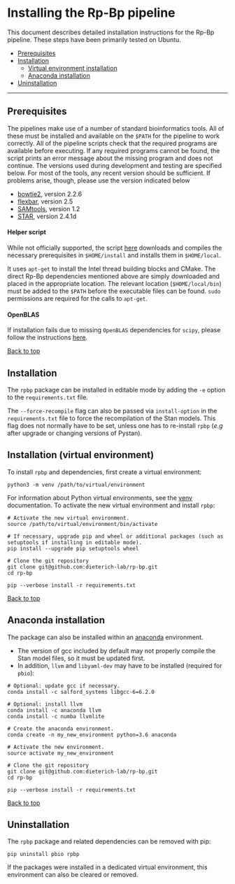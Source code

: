
# Installing the Rp-Bp pipeline

This document describes detailed installation instructions for the Rp-Bp pipeline. These steps have been primarily tested on Ubuntu.

<a id="toc"></a>

* [Prerequisites](#prerequisites)
* [Installation](#installation)
    * [Virtual environment installation](#virtual-environment-installation)
    * [Anaconda installation](#anaconda-installation)
* [Uninstallation](#uninstallation)

---

<a id="prerequisites"></a>

## Prerequisites

The pipelines make use of a number of standard bioinformatics tools. All of these must be installed and available on the `$PATH` for the pipeline to work correctly. All of the pipeline scripts check that the required programs are available before executing. If any required programs cannot be found, the script prints an error message about the missing program and does not continue. The versions used during development and testing are specified below. For most of the tools, any recent version should be sufficient. If problems arise, though, please use the version indicated below

* [bowtie2](http://bowtie-bio.sourceforge.net/bowtie2/index.shtml), version 2.2.6
* [flexbar](https://github.com/seqan/flexbar), version 2.5
* [SAMtools](http://www.htslib.org/), version 1.2
* [STAR](https://github.com/alexdobin/STAR), version 2.4.1d

#### Helper script

While not officially supported, the script
[here](https://gist.github.com/bmmalone/43752eba0af97d1085eef7db033309d0)
downloads and compiles the necessary prerequisites in `$HOME/install` and
installs them in `$HOME/local`.

It uses `apt-get` to install the Intel thread building blocks and CMake. The
direct Rp-Bp dependencies mentioned above are simply downloaded and placed in
the appropriate location. The relevant location (`$HOME/local/bin`) must be
added to the `$PATH` before the executable files can be found. `sudo` permissions
are required for the calls to `apt-get`.

#### OpenBLAS

If installation fails due to missing `OpenBLAS` dependencies for `scipy`, please follow the instructions [here](https://gist.github.com/bmmalone/1b5f9ff72754c7d4b313c0b044c42684).

[Back to top](#toc)

<a id='installation'></a>

## Installation

The `rpbp` package can be installed in editable mode by adding the `-e` option to 
the `requirements.txt` file. 

The `--force-recompile` flag can also be passed via `install-option` in the `requirements.txt` file 
to force the recompilation of the Stan models. This flag does not normally have to be set, unless one 
has to re-install `rpbp` (*e.g* after upgrade or changing versions of Pystan). 


<a id='virtual-environment-installation'></a>

## Installation (virtual environment)

To install `rpbp` and dependencies, first create a virtual environment:
 
```
python3 -m venv /path/to/virtual/environment
```

For information about Python virtual environments, see the [venv](https://docs.python.org/3/library/venv.html) documentation.
To activate the new virtual environment and install `rpbp`:

```
# Activate the new virtual environment.
source /path/to/virtual/environment/bin/activate

# If necessary, upgrade pip and wheel or additional packages (such as setuptools if installing in editable mode).
pip install --upgrade pip setuptools wheel

# Clone the git repository
git clone git@github.com:dieterich-lab/rp-bp.git
cd rp-bp

pip --verbose install -r requirements.txt

```

[Back to top](#toc)

## Anaconda installation

The package can also be installed within an [anaconda](https://www.continuum.io/) environment. 

   * The version of gcc included by default may not properly compile the Stan model files, so it must be updated first.
   * In addition, `llvm` and `libyaml-dev` may have to be installed (required for `pbio`):
   
    
```
# Optional: update gcc if necessary.
conda install -c salford_systems libgcc-6=6.2.0

# Optional: install llvm
conda install -c anaconda llvm
conda install -c numba llvmlite

# Create the anaconda environment.
conda create -n my_new_environment python=3.6 anaconda

# Activate the new environment.
source activate my_new_environment

# Clone the git repository
git clone git@github.com:dieterich-lab/rp-bp.git
cd rp-bp

pip --verbose install -r requirements.txt
```

[Back to top](#toc)

<a id='uninstallation'></a>

## Uninstallation

The `rpbp` package and related dependencies can be removed with pip:

``pip uninstall pbio rpbp``

If the packages were installed in a dedicated virtual environment, this environment can also be cleared or removed.